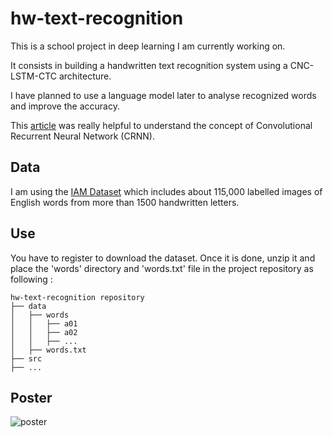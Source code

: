# hw-text-recognition

This is a school project in deep learning I am currently working on.

It consists in building a handwritten text recognition system using a CNC-LSTM-CTC architecture.

I have planned to use a language model later to analyse recognized words and improve the accuracy.

This [article](https://arxiv.org/pdf/1411.4389.pdf) was really helpful to understand the concept of Convolutional Recurrent Neural Network (CRNN).

## Data

I am using the [IAM Dataset](http://www.fki.inf.unibe.ch/databases/iam-handwriting-database) which includes about 115,000 labelled images of English words from more than 1500 handwritten letters.

## Use

You have to register to download the dataset. Once it is done, unzip it and place the 'words' directory and 'words.txt' file in the project repository as following :

```
hw-text-recognition repository
├── data
│   ├── words
│   │   ├── a01
│   │   ├── a02
│   │   ├── ...
│   ├── words.txt
├── src
├── ...
```

## Poster

![poster](https://rubenbsb.github.io/pdfs/deepOCR-poster.png)
